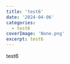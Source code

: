 ```yaml
---
title: 'test6'
date: '2024-04-06'
categories:
  - test6
coverImage: 'None.png'
excerpt: test6
---
```


test6
